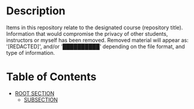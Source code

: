 # Description
Items in this repository relate to the designated course (repository title). Information that would compromise the privacy of other students, instructors or myself has been removed. Removed material will appear as: '[REDACTED]', and/or '██████████' depending on the file format, and type of information.

# Table of Contents
* <a href="#">ROOT SECTION</a>
  * <a href="#">SUBSECTION</a>
